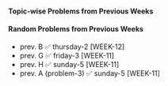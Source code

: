 #### Topic-wise Problems from Previous Weeks

#### Random Problems from Previous Weeks
- prev. B ✅ thursday-2 [WEEK-12]
- prev. G ✅ friday-3 [WEEK-11]
- prev. H ✅ sunday-5 [WEEK-11]
- prev. A (problem-3) ✅ sunday-5 [WEEK-11]